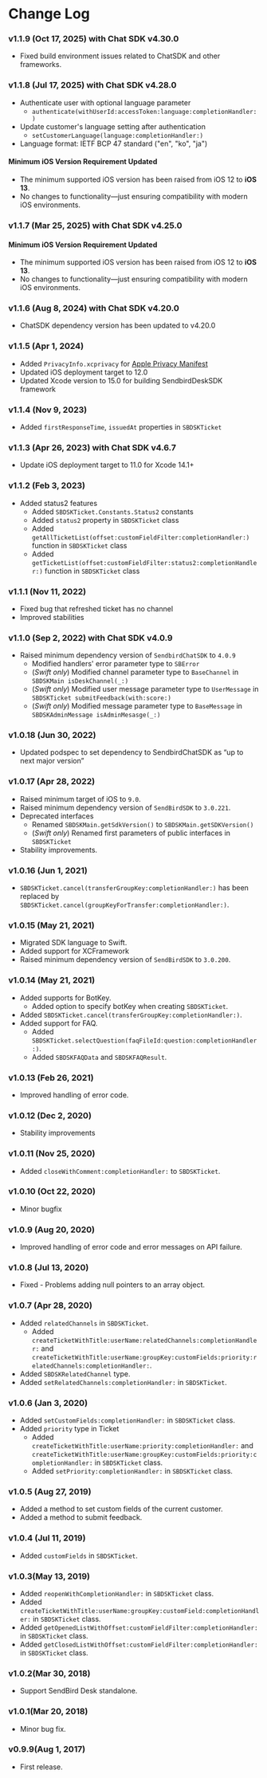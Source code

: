 # Change Log

### v1.1.9 (Oct 17, 2025) with Chat SDK **v4.30.0**
* Fixed build environment issues related to ChatSDK and other frameworks.

### v1.1.8 (Jul 17, 2025) with Chat SDK **v4.28.0**
* Authenticate user with optional language parameter
  * `authenticate(withUserId:accessToken:language:completionHandler:)`
* Update customer's language setting after authentication
  * `setCustomerLanguage(language:completionHandler:)`
* Language format: IETF BCP 47 standard ("en", "ko", "ja")

#### Minimum iOS Version Requirement Updated
* The minimum supported iOS version has been raised from iOS 12 to **iOS 13**.
* No changes to functionality—just ensuring compatibility with modern iOS environments.


### v1.1.7 (Mar 25, 2025) with Chat SDK **v4.25.0**

#### Minimum iOS Version Requirement Updated
* The minimum supported iOS version has been raised from iOS 12 to **iOS 13**.
* No changes to functionality—just ensuring compatibility with modern iOS environments.

### v1.1.6 (Aug 8, 2024) with Chat SDK **v4.20.0**
* ChatSDK dependency version has been updated to v4.20.0

### v1.1.5 (Apr 1, 2024)  
* Added `PrivacyInfo.xcprivacy` for [Apple Privacy Manifest](https://developer.apple.com/documentation/bundleresources/privacy_manifest_files)
* Updated iOS deployment target to 12.0
* Updated Xcode version to 15.0 for building SendbirdDeskSDK framework

### v1.1.4 (Nov 9, 2023)
* Added `firstResponseTime`, `issuedAt` properties in `SBDSKTicket`

### v1.1.3 (Apr 26, 2023) with Chat SDK **v4.6.7**
* Update iOS deployment target to 11.0 for Xcode 14.1+

### v1.1.2 (Feb 3, 2023)
* Added status2 features
    * Added `SBDSKTicket.Constants.Status2` constants
    * Added `status2` property in `SBDSKTicket` class
    * Added `getAllTicketList(offset:customFieldFilter:completionHandler:)` function in `SBDSKTicket` class
    * Added `getTicketList(offset:customFieldFilter:status2:completionHandler:)` function in `SBDSKTicket` class

### v1.1.1 (Nov 11, 2022)
* Fixed bug that refreshed ticket has no channel
* Improved stabilities

### v1.1.0 (Sep 2, 2022) with Chat SDK **v4.0.9**
* Raised minimum dependency version of `SendbirdChatSDK` to `4.0.9`
  * Modified handlers' error parameter type to `SBError`
  * (*Swift only*) Modified channel parameter type to `BaseChannel` in `SBDSKMain isDeskChannel(_:)`
  * (*Swift only*) Modified user message parameter type to `UserMessage` in `SBDSKTicket submitFeedback(with:score:)`
  * (*Swift only*) Modified message parameter type to `BaseMessage` in `SBDSKAdminMessage isAdminMesasge(_:)`
  
### v1.0.18 (Jun 30, 2022)
* Updated podspec to set dependency to SendbirdChatSDK as “up to next major version”

### v1.0.17 (Apr 28, 2022)
* Raised minimum target of iOS to `9.0`.
* Raised minimum dependency version of `SendBirdSDK` to `3.0.221`. 
* Deprecated interfaces
  * Renamed `SBDSKMain.getSdkVersion()` to `SBDSKMain.getSDKVersion()`
  * (*Swift only*) Renamed first parameters of public interfaces in `SBDSKTicket`
* Stability improvements.

### v1.0.16 (Jun 1, 2021)
* `SBDSKTicket.cancel(transferGroupKey:completionHandler:)` has been replaced by `SBDSKTicket.cancel(groupKeyForTransfer:completionHandler:)`.

### v1.0.15 (May 21, 2021)
* Migrated SDK language to Swift.
* Added support for XCFramework
* Raised minimum dependency version of `SendBirdSDK` to `3.0.200`.

### v1.0.14 (May 21, 2021)
* Added supports for BotKey.
    * Added option to specify botKey when creating `SBDSKTicket`.
* Added `SBDSKTicket.cancel(transferGroupKey:completionHandler:)`.
* Added support for FAQ.
    * Added `SBDSKTicket.selectQuestion(faqFileId:question:completionHandler:)`.
    * Added `SBDSKFAQData` and `SBDSKFAQResult`.

### v1.0.13 (Feb 26, 2021) 
* Improved handling of error code. 

### v1.0.12 (Dec 2, 2020) 
* Stability improvements 

### v1.0.11 (Nov 25, 2020)
* Added `closeWithComment:completionHandler:` to `SBDSKTicket`. 

### v1.0.10 (Oct 22, 2020)
* Minor bugfix

### v1.0.9 (Aug 20, 2020)
* Improved handling of error code and error messages on API failure.

### v1.0.8 (Jul 13, 2020)
* Fixed - Problems adding null pointers to an array object.

### v1.0.7 (Apr 28, 2020)
* Added `relatedChannels` in `SBDSKTicket`.
    * Added `createTicketWithTitle:userName:relatedChannels:completionHandler:` and `createTicketWithTitle:userName:groupKey:customFields:priority:relatedChannels:completionHandler:`. 
* Added `SBDSKRelatedChannel` type.
* Added `setRelatedChannels:completionHandler:` in `SBDSKTicket`.

### v1.0.6 (Jan 3, 2020)
* Added `setCustomFields:completionHandler:` in `SBDSKTicket` class.
* Added `priority` type in Ticket
  * Added `createTicketWithTitle:userName:priority:completionHandler:` and `createTicketWithTitle:userName:groupKey:customFields:priority:completionHandler:` in `SBDSKTicket` class.
  * Added `setPriority:completionHandler:` in `SBDSKTicket` class.

### v1.0.5 (Aug 27, 2019)
* Added a method to set custom fields of the current customer.
* Added a method to submit feedback.

### v1.0.4 (Jul 11, 2019)
* Added `customFields` in `SBDSKTicket`.

### v1.0.3(May 13, 2019)
* Added `reopenWithCompletionHandler:` in `SBDSKTicket` class.
* Added `createTicketWithTitle:userName:groupKey:customField:completionHandler:` in `SBDSKTicket` class.
* Added `getOpenedListWithOffset:customFieldFilter:completionHandler:` in `SBDSKTicket` class.
* Added `getClosedListWithOffset:customFieldFilter:completionHandler:` in `SBDSKTicket` class.

### v1.0.2(Mar 30, 2018)
* Support SendBird Desk standalone.

### v1.0.1(Mar 20, 2018)
* Minor bug fix.

### v0.9.9(Aug 1, 2017)
* First release.
